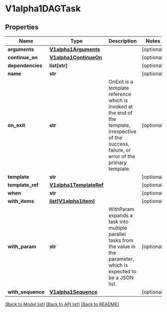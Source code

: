 # V1alpha1DAGTask

## Properties
Name | Type | Description | Notes
------------ | ------------- | ------------- | -------------
**arguments** | [**V1alpha1Arguments**](V1alpha1Arguments.md) |  | [optional] 
**continue_on** | [**V1alpha1ContinueOn**](V1alpha1ContinueOn.md) |  | [optional] 
**dependencies** | **list[str]** |  | [optional] 
**name** | **str** |  | [optional] 
**on_exit** | **str** | OnExit is a template reference which is invoked at the end of the template, irrespective of the success, failure, or error of the primary template. | [optional] 
**template** | **str** |  | [optional] 
**template_ref** | [**V1alpha1TemplateRef**](V1alpha1TemplateRef.md) |  | [optional] 
**when** | **str** |  | [optional] 
**with_items** | [**list[V1alpha1Item]**](V1alpha1Item.md) |  | [optional] 
**with_param** | **str** | WithParam expands a task into multiple parallel tasks from the value in the parameter, which is expected to be a JSON list. | [optional] 
**with_sequence** | [**V1alpha1Sequence**](V1alpha1Sequence.md) |  | [optional] 

[[Back to Model list]](../README.md#documentation-for-models) [[Back to API list]](../README.md#documentation-for-api-endpoints) [[Back to README]](../README.md)


